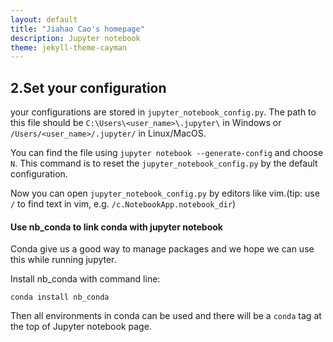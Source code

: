 ```yaml
---
layout: default
title: "Jiahao Cao's homepage"
description: Jupyter notebook
theme: jekyll-theme-cayman
---
```


## 2.Set your configuration

your configurations are stored in ```jupyter_notebook_config.py```. The path to this file should be ```C:\Users\<user_name>\.jupyter\``` in Windows or ```/Users/<user_name>/.jupyter/``` in Linux/MacOS.

You can find the file using ``` jupyter notebook --generate-config ``` and choose ```N```. This command is to reset the ```jupyter_notebook_config.py``` by the default configuration.

Now you can open ```jupyter_notebook_config.py``` by editors like vim.(tip: use ```/``` to find text in vim, e.g. ```/c.NotebookApp.notebook_dir```)

#### Use nb_conda to link conda with jupyter notebook

Conda give us a good way to manage packages and we hope we can use this while running jupyter.

Install nb_conda with command line:

```
conda install nb_conda
```

Then all environments in conda can be used and there will be a ```conda``` tag at the top of Jupyter notebook page.

